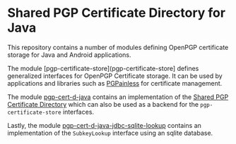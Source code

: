 <!--
SPDX-FileCopyrightText: 2022 Paul Schaub <info@pgpainless.org>

SPDX-License-Identifier: Apache-2.0
-->

# Shared PGP Certificate Directory for Java

This repository contains a number of modules defining OpenPGP certificate storage for Java and Android applications.

The module [pgp-certificate-store](pgp-certificate-store] defines generalized
interfaces for OpenPGP Certificate storage.
It can be used by applications and libraries such as
[PGPainless](https://pgpainless.org/) for certificate management.

The module [pgp-cert-d-java](pgp-cert-d-java) contains an implementation of
the [Shared PGP Certificate Directory](https://sequoia-pgp.gitlab.io/pgp-cert-d/)
which can also be used as a backend for the `pgp-certificate-store` interfaces.

Lastly, the module [pgp-cert-d-java-jdbc-sqlite-lookup](pgp-cert-d-java-jdbc-sqlite-lookup)
contains an implementation of the `SubkeyLookup` interface using an sqlite database.
